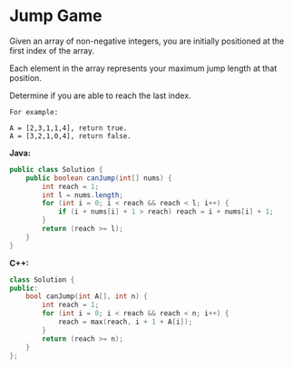 # Jump Game

Given an array of non-negative integers, you are initially positioned at the first index of the array.

Each element in the array represents your maximum jump length at that position.

Determine if you are able to reach the last index.

    For example:

    A = [2,3,1,1,4], return true.
    A = [3,2,1,0,4], return false.

**Java:**
```java
public class Solution {
    public boolean canJump(int[] nums) {
        int reach = 1;
        int l = nums.length;
        for (int i = 0; i < reach && reach < l; i++) {
            if (i + nums[i] + 1 > reach) reach = i + nums[i] + 1;
        }
        return (reach >= l);
    }
}
```

**C++:**
```c++
class Solution {
public:
    bool canJump(int A[], int n) {
        int reach = 1;
        for (int i = 0; i < reach && reach < n; i++) {
            reach = max(reach, i + 1 + A[i]);
        }
        return (reach >= n);
    }
};
```
